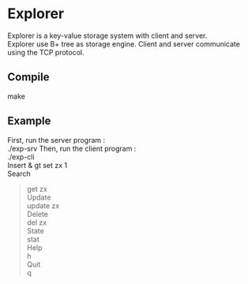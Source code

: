 # Explorer
Explorer is a key-value storage system with client and server.   
Explorer use B+ tree as storage engine. Client and server communicate using the TCP protocol.
## Compile
make

## Example  
First, run the server program :  
./exp-srv
Then, run the client program :   
./exp-cli   
Insert
& gt set zx 1  
Search  
> get zx  
Update  
> update zx  
Delete  
> del zx  
State  
> stat  
Help  
> h  
Quit  
> q
